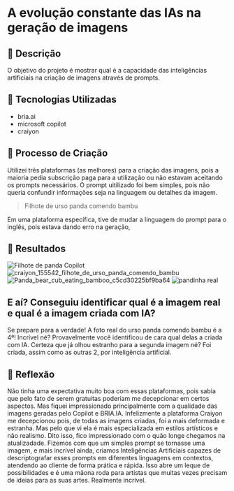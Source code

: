 # A evolução constante das IAs na geração de imagens

## 🚀 Descrição

O objetivo do projeto é mostrar qual é a capacidade das inteligências artificiais na criação de imagens através de prompts. 

## 🤖 Tecnologias Utilizadas

- bria.ai
- microsoft copilot
- craiyon

## 🧐 Processo de Criação
Utilizei três plataformas (as melhores) para a criação das imagens, pois a maioria pedia subscrição paga para a utilização ou não estavam aceitando os prompts necessários.
O prompt uitilizado foi bem simples, pois não queria confundir informações seja na linguagem ou detalhes da imagem.

>Filhote de urso panda comendo bambu

Em uma plataforma específica, tive de mudar a linguagem do prompt para o inglês, pois estava dando erro na geração,

## 🚀 Resultados
![Filhote de panda Copilot](https://github.com/user-attachments/assets/efce756c-1422-471a-b117-5acee4a7c1c2)
![craiyon_155542_filhote_de_urso_panda_comendo_bambu](https://github.com/user-attachments/assets/43cfcecb-0cec-450f-ac12-684ea3c5aee3)
![Panda_bear_cub_eating_bamboo_c5cd30225bf9ba64](https://github.com/user-attachments/assets/9d926e8e-4aed-4b6a-bd2a-063bf37ef1d3)
![pandinha real](https://github.com/user-attachments/assets/4ed678b9-219e-40ca-ae8a-34683f70126e)

## E aí? Conseguiu identificar qual é a imagem real e qual é a imagem criada com IA? 
Se prepare para a verdade! A foto real do urso panda comendo bambu é a 4ª! Incrível né?
Provavelmente você identificou de cara qual delas a criada com IA. Certeza que já olhou estranho para a segunda imagem né? Foi criada, assim como as outras 2, por inteligência artificial.

## 💭 Reflexão 
Não tinha uma expectativa muito boa com essas plataformas, pois sabia que pelo fato de serem gratuitas poderiam me decepcionar em certos aspectos. Mas fiquei impressionado principalmente com a qualidade das imagens geradas pelo Copilot e BRIA.IA. 
Infelizmente a plataforma Craiyon me decepcionou pois, de todas as imagens criadas, foi a mais deformada e estranha. Mas pelo que vi ela é mais especializada em estilos artísticos e não realismo.
Dito isso, fico impressionado com o quão longe chegamos na atualizadade. Fizemos com que um simples prompt se tornasse uma imagem, e mais incrível ainda, criamos Inteligências Artificiais capazes de descriptografar esses prompts em diferentes linguagens em contextos, atendendo ao cliente de forma prática e rápida. Isso abre um leque de possibilidades e é uma mãona roda para artistas que muitas vezes precisam de ideias para as suas artes.
Realmente incrível.
